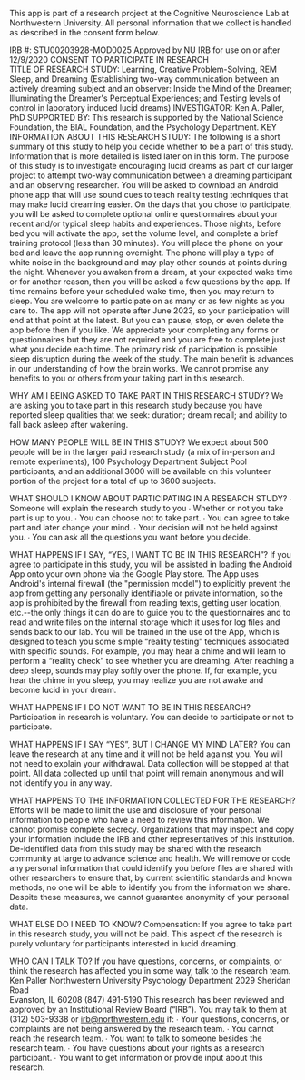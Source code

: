 This app is part of a research project at the Cognitive Neuroscience Lab at Northwestern University. All personal information that we collect is handled as described in the consent form below.

IRB #: STU00203928-MOD0025 Approved by NU IRB for use on or after 12/9/2020
CONSENT TO PARTICIPATE IN RESEARCH  
TITLE OF RESEARCH STUDY: Learning, Creative Problem-Solving, REM Sleep, and Dreaming (Establishing two-way communication between an actively dreaming subject and an observer: Inside the Mind of the Dreamer; Illuminating the Dreamer's Perceptual Experiences; and Testing levels of control in laboratory induced lucid dreams) 
INVESTIGATOR: Ken A. Paller, PhD 
SUPPORTED BY: This research is supported by the National Science Foundation, the BIAL Foundation, and the Psychology Department. 
KEY INFORMATION ABOUT THIS RESEARCH STUDY: 
The following is a short summary of this study to help you decide whether to be a part of this study. Information that is more detailed is listed later on in this form. 
The purpose of this study is to investigate encouraging lucid dreams as part of our larger project to attempt two-way communication between a dreaming participant and an observing researcher. You will be asked to download an Android phone app that will use sound cues to teach reality testing techniques that may make lucid dreaming easier.  On the days that you chose to participate, you will be asked to complete optional online questionnaires about your recent and/or typical sleep habits and experiences. Those nights, before bed you will activate the app, set the volume level, and complete a brief training protocol (less than 30 minutes). You will place the phone on your bed and leave the app running overnight. The phone will play a type of white noise in the background and may play other sounds at points during the night. Whenever you awaken from a dream, at your expected wake time or for another reason, then you will be asked a few questions by the app. If time remains before your scheduled wake time, then you may return to sleep. You are welcome to participate on as many or as few nights as you care to. The app will not operate after June 2023, so your participation will end at that point at the latest. But you can pause, stop, or even delete the app before then if you like. We appreciate your completing any forms or questionnaires but they are not required and you are free to complete just what you decide each time. 
The primary risk of participation is possible sleep disruption during the week of the study. The main benefit is advances in our understanding of how the brain works. We cannot promise any benefits to you or others from your taking part in this research. 

WHY AM I BEING ASKED TO TAKE PART IN THIS RESEARCH STUDY? 
We are asking you to take part in this research study because you have reported sleep qualities that we seek: duration; dream recall; and ability to fall back asleep after wakening. 

HOW MANY PEOPLE WILL BE IN THIS STUDY? 
We expect about 500 people will be in the larger paid research study (a mix of in-person and remote experiments), 100 Psychology Department Subject Pool participants, and an additional 3000 will be available on this volunteer portion of the project for a total of up to 3600 subjects. 

WHAT SHOULD I KNOW ABOUT PARTICIPATING IN A RESEARCH STUDY? 
∙ Someone will explain the research study to you 
∙ Whether or not you take part is up to you. 
∙ You can choose not to take part. 
∙ You can agree to take part and later change your mind. 
∙ Your decision will not be held against you. 
∙ You can ask all the questions you want before you decide. 

WHAT HAPPENS IF I SAY, “YES, I WANT TO BE IN THIS RESEARCH”? 
If you agree to participate in this study, you will be assisted in loading the Android App onto your own phone via the Google Play store. The App uses Android's internal firewall (the "permission model") to explicitly prevent the app from getting any personally identifiable or private information, so the app is prohibited by the firewall from reading texts, getting user location, etc.--the only things it can do are to guide you to the questionnaires and to read and write files on the internal storage which it uses for log files and sends back to our lab. 
You will be trained in the use of the App, which is designed to teach you some simple “reality testing” techniques associated with specific sounds. For example, you may hear a chime and will learn to perform a “reality check” to see whether you are dreaming. After reaching a deep sleep, sounds may play softly over the phone. If, for example, you hear the chime in you sleep, you may realize you are not awake and become lucid in your dream. 

WHAT HAPPENS IF I DO NOT WANT TO BE IN THIS RESEARCH? 
Participation in research is voluntary. You can decide to participate or not to participate. 
  
WHAT HAPPENS IF I SAY “YES”, BUT I CHANGE MY MIND LATER? 
You can leave the research at any time and it will not be held against you. You will not need to explain your withdrawal. Data collection will be stopped at that point. All data collected up until that point will remain anonymous and will not identify you in any way.  

WHAT HAPPENS TO THE INFORMATION COLLECTED FOR THE RESEARCH? 
Efforts will be made to limit the use and disclosure of your personal information to people who have a need to review this information. We cannot promise complete secrecy. Organizations that may inspect and copy your information include the IRB and other representatives of this institution. 
De-identified data from this study may be shared with the research community at large to advance science and health. We will remove or code any personal information that could identify you before files are shared with other researchers to ensure that, by current scientific standards and known methods, no one will be able to identify you from the information we share. Despite these measures, we cannot guarantee anonymity of your personal data. 

WHAT ELSE DO I NEED TO KNOW? 
Compensation: If you agree to take part in this research study, you will not be paid.  This aspect of the research is purely voluntary for participants interested in lucid dreaming.  

WHO CAN I TALK TO? 
If you have questions, concerns, or complaints, or think the research has affected you in some way, talk to the research team. 
Ken Paller 
Northwestern University Psychology Department 
2029 Sheridan Road  
Evanston, IL 60208 
(847) 491-5190 
This research has been reviewed and approved by an Institutional Review Board (“IRB”). You may talk to them at (312) 503-9338 or irb@northwestern.edu if: 
∙ Your questions, concerns, or complaints are not being answered by the research team. 
∙ You cannot reach the research team. 
∙ You want to talk to someone besides the research team. 
∙ You have questions about your rights as a research participant. 
∙ You want to get information or provide input about this research. 

